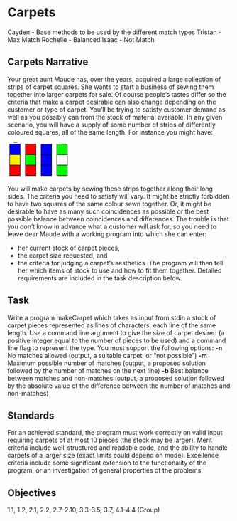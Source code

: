 # Carpets
Cayden - Base methods to be used by the different match types
Tristan - Max Match
Rochelle - Balanced
Isaac - Not Match

## Carpets Narrative
Your great aunt Maude has, over the years, acquired a large collection of strips of carpet
squares. She wants to start a business of sewing them together into larger carpets for
sale. Of course people’s tastes differ so the criteria that make a carpet desirable can also
change depending on the customer or type of carpet. You’ll be trying to satisfy customer demand as well as you possibly can from the stock of material available.
In any given scenario, you will have a supply of some number of strips of differently
coloured squares, all of the same length. For instance you might have:

![carpet example](carpetexample.png)

You will make carpets by sewing these strips together along their long sides. The criteria you need to satisfy will vary. It might be strictly forbidden to have two squares of the
same colour sewn together. Or, it might be desirable to have as many such coincidences
as possible or the best possible balance between coincidences and differences.
The trouble is that you don’t know in advance what a customer will ask for, so you
need to leave dear Maude with a working program into which she can enter:
- her current stock of carpet pieces,
- the carpet size requested, and
- the criteria for judging a carpet’s aesthetics.
The program will then tell her which items of stock to use and how to fit them together.
Detailed requirements are included in the task description below.
## Task
Write a program makeCarpet which takes as input from stdin a stock of carpet pieces
represented as lines of characters, each line of the same length. Use a command line
argument to give the size of carpet desired (a positive integer equal to the number of
pieces to be used) and a command line flag to represent the type. You must support the
following options:
**-n** No matches allowed (output, a suitable carpet, or “not possible”)
**-m** Maximum possible number of matches (output, a proposed solution followed by
the number of matches on the next line)
**-b** Best balance between matches and non-matches (output, a proposed solution followed by the absolute value of the difference between the number of matches
and non-matches)
## Standards
For an achieved standard, the program must work correctly on valid input requiring
carpets of at most 10 pieces (the stock may be larger).
Merit criteria include well-structured and readable code, and the ability to handle carpets of a larger size (exact limits could depend on mode).
Excellence criteria include some significant extension to the functionality of the program, or an investigation of general properties of the problems.
## Objectives
1.1, 1.2, 2.1, 2.2, 2.7-2.10, 3.3-3.5, 3.7, 4.1-4.4
(Group)